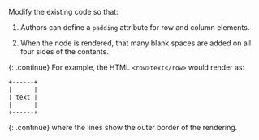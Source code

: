 Modify the existing code so that:

1.  Authors can define a `padding` attribute for row and column elements.

2.  When the node is rendered, that many blank spaces are added on all four sides of the contents.

{: .continue}
For example, the HTML `<row>text</row>` would render as:

```txt
+------+
|      |
| text |
|      |
+------+
```

{: .continue}
where the lines show the outer border of the rendering.
